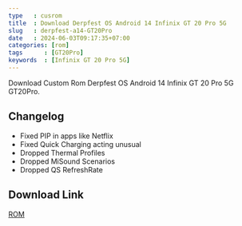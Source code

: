 ```yaml
---
type   : cusrom
title  : Download Derpfest OS Android 14 Infinix GT 20 Pro 5G
slug   : derpfest-a14-GT20Pro
date   : 2024-06-03T09:17:35+07:00
categories: [rom]
tags      : [GT20Pro]
keywords  : [Infinix GT 20 Pro 5G]
---
```


Download Custom Rom Derpfest OS Android 14 Infinix GT 20 Pro 5G GT20Pro.

## Changelog
- Fixed PIP in apps like Netflix
- Fixed Quick Charging acting unusual
- Dropped Thermal Profiles
- Dropped MiSound Scenarios
- Dropped QS RefreshRate

## Download Link
[ROM](/)

